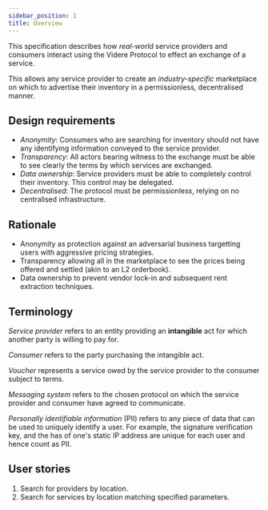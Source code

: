 ```yaml
---
sidebar_position: 1
title: Overview
---
```


This specification describes how *real-world* service providers and consumers interact using the Videre Protocol to effect an exchange of a service.

This allows any service provider to create an *industry-specific* marketplace on which to advertise their inventory in a permissionless, decentralised manner.

## Design requirements

- *Anonymity*: Consumers who are searching for inventory should not have any identifying information conveyed to the service provider.
- *Transparency*: All actors bearing witness to the exchange must be able to see clearly the terms by which services are exchanged.
- *Data ownership*: Service providers must be able to completely control their inventory. This control may be delegated.
- *Decentralised*: The protocol must be permissionless, relying on no centralised infrastructure.

## Rationale

- Anonymity as protection against an adversarial business targetting users with aggressive pricing strategies.
- Transparency allowing all in the marketplace to see the prices being offered and settled (akin to an L2 orderbook).
- Data ownership to prevent vendor lock-in and subsequent rent extraction techniques.

## Terminology

*Service provider* refers to an entity providing an **intangible** act for which another party is willing to pay for.

*Consumer* refers to the party purchasing the intangible act.

*Voucher* represents a service owed by the service provider to the consumer subject to terms.

*Messaging system* refers to the chosen protocol on which the service provider and consumer have agreed to communicate.

*Personally identifiable information* (PII) refers to any piece of data that can be used to uniquely identify a user. For example, the signature verification key, and the has of one's static IP address are unique for each user and hence count as PII.

## User stories

1. Search for providers by location.
2. Search for services by location matching specified parameters.

